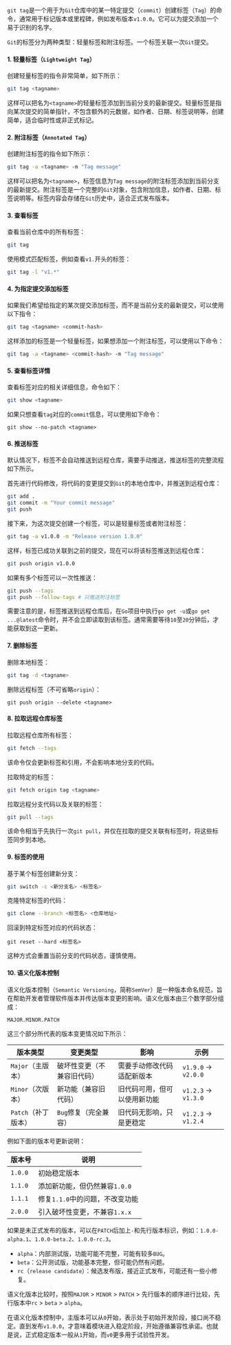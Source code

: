 `git tag`是一个用于为`Git`仓库中的某一特定提交（`commit`）创建标签（`Tag`）的命令，通常用于标记版本或里程碑，例如发布版本`v1.0.0`。它可以为提交添加一个易于识别的名字。

`Git`的标签分为两种类型：轻量标签和附注标签。一个标签关联一次`Git`提交。

#### 1. 轻量标签（`Lightweight Tag`）

创建轻量标签的指令非常简单，如下所示：

```sh
git tag <tagname>
```

这样可以把名为`<tagname>`的轻量标签添加到当前分支的最新提交。轻量标签是指向某次提交的简单指针，不包含额外的元数据，如作者、日期、标签说明等，创建简单，适合临时性或非正式标记。

#### 2. 附注标签（`Annotated Tag`）

创建附注标签的指令如下所示：

```sh
git tag -a <tagname> -m "Tag message"
```

这样可以把名为`<tagname>`，标签信息为`Tag message`的附注标签添加到当前分支的最新提交。附注标签是一个完整的`Git`对象，包含附加信息，如作者、日期、标签说明等。标签内容会存储在`Git`历史中，适合正式发布版本。

#### 3. 查看标签

查看当前仓库中的所有标签：

```sh
git tag
```

使用模式匹配标签，例如查看`v1.`开头的标签：

```sh
git tag -l "v1.*"
```

#### 4. 为指定提交添加标签

如果我们希望给指定的某次提交添加标签，而不是当前分支的最新提交，可以使用以下指令：

```sh
git tag <tagname> <commit-hash>
```

这样添加的标签是一个轻量标签，如果想添加一个附注标签，可以使用以下命令：

```sh
git tag -a <tagname> <commit-hash> -m "Tag message"
```

#### 5. 查看标签详情

查看标签对应的相关详细信息，命令如下：

```sh
git show <tagname>
```

如果只想查看`tag`对应的`commit`信息，可以使用如下命令：

```
git show --no-patch <tagname>
```

#### 6. 推送标签

默认情况下，标签不会自动推送到远程仓库，需要手动推送，推送标签的完整流程如下所示。

首先进行代码修改，将代码的变更提交到`Git`的本地仓库中，并推送到远程仓库：

```sh
git add .
git commit -m "Your commit message"
git push
```

接下来，为这次提交创建一个标签，可以是轻量标签或者附注标签：

```sh
git tag -a v1.0.0 -m "Release version 1.0.0"
```

这样，标签已成功关联到之前的提交，现在可以将该标签推送到远程仓库：

```sh
git push origin v1.0.0
```

如果有多个标签可以一次性推送：

```sh
git push --tags
git push --follow-tags # 只推送附注标签
```

需要注意的是，标签推送到远程仓库后，在`Go`项目中执行`go get -u`或`go get ...@latest`命令时，并不会立即读取到该标签。通常需要等待`10`至`20`分钟后，才能获取到这一更新。

#### 7. 删除标签

删除本地标签：

```sh
git tag -d <tagname>
```

删除远程标签（不可省略`origin`）：

```
git push origin --delete <tagname>
```

#### 8. 拉取远程仓库标签

拉取远程仓库所有标签：

```sh
git fetch --tags
```

该命令仅会更新标签和引用，不会影响本地分支的代码。

拉取特定的标签：

```sh
git fetch origin tag <tagname>
```

拉取远程分支代码以及关联的标签：

```sh
git pull --tags
```

该命令相当于先执行一次`git pull`，并仅在拉取的提交关联有标签时，将这些标签同步到本地。

#### 9. 标签的使用

基于某个标签创建新分支：

```sh
git switch -c <新分支名> <标签名>
```

克隆特定标签的代码：

```sh
git clone --branch <标签名> <仓库地址>
```

回滚到特定标签对应的代码状态：

```
git reset --hard <标签名>
```

这种方式会重置当前分支的代码状态，谨慎使用。

#### 10. 语义化版本控制

语义化版本控制（`Semantic Versioning`，简称`SemVer`）是一种版本命名规范，旨在帮助开发者管理软件版本并传达版本变更的影响。语义化版本由三个数字部分组成：

```
MAJOR.MINOR.PATCH
```

这三个部分所代表的版本变更情况如下所示：

| 版本类型            | 变更类型                   | 影响                         | 示例                |
| ------------------- | -------------------------- | ---------------------------- | ------------------- |
| `Major`（主版本）   | 破坏性变更（不兼容旧代码） | 需要手动修改代码适配新版本   | `v1.9.0` → `v2.0.0` |
| `Minor`（次版本）   | 新功能（兼容旧代码）       | 旧代码可用，但可以使用新功能 | `v1.2.3` → `v1.3.0` |
| `Patch`（补丁版本） | `Bug`修复（完全兼容）      | 旧代码无影响，只是更稳定     | `v1.2.3` → `v1.2.4` |

例如下面的版本号更新说明：

| 版本号  | 说明                            |
| ------- | ------------------------------- |
| `1.0.0` | 初始稳定版本                    |
| `1.1.0` | 添加新功能，但仍然兼容`1.0.0`   |
| `1.1.1` | 修复`1.1.0`中的问题，不改变功能 |
| `2.0.0` | 引入破坏性变更，不兼容`1.x.x`   |

如果是未正式发布的版本，可以在`PATCH`后加上`-`和先行版本标识，例如：`1.0.0-alpha.1`、`1.0.0-beta.2`、`1.0.0-rc.3`。

- `alpha`：内部测试版，功能可能不完整，可能有较多`BUG`。
- `beta`：公开测试版，功能基本完整，但可能仍然有问题。
- `rc`（`release candidate`）：候选发布版，接近正式发布，可能还有一些小修复。

语义化版本比较时，按照`MAJOR` > `MINOR` > `PATCH` > 先行版本的顺序进行比较，先行版本中`rc` > `beta` > `alpha`。

在语义化版本控制中，主版本可以从`0`开始，表示处于初始开发阶段，接口尚不稳定。直到发布`v1.0.0`，才意味着模块进入稳定阶段，开始遵循兼容性承诺。也就是说，正式稳定版本一般从`1`开始，而`v0`更多用于试验性开发。
